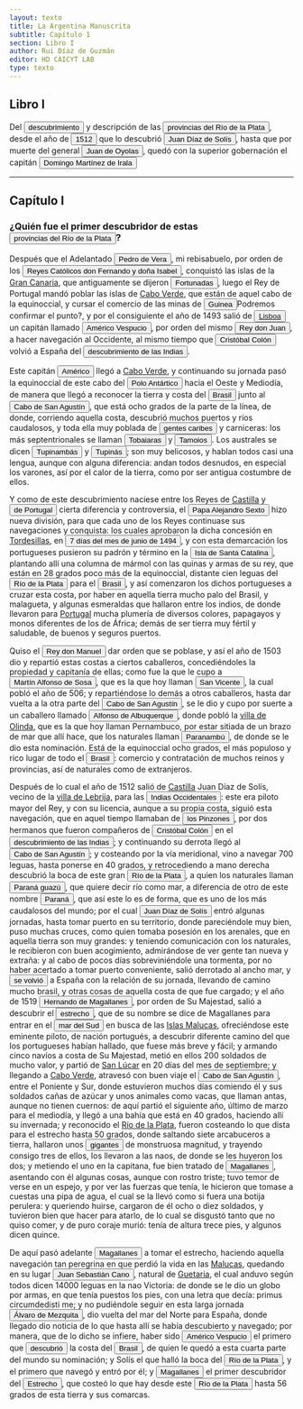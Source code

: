 ```yaml
---
layout: texto
title: La Argentina Manuscrita
subtitle: Capítulo 1
section: Libro I
author: Rui Díaz de Guzmán
editor: HD CAICYT LAB
type: texto
---
```

## Libro I


Del <button class="balloon" data-balloon-pos="up" data-balloon-length="large" data-balloon="Se refiere a la primera expedición que documenta con certeza el descubrimiento del Río de la Plata,​ realizada al mando del piloto mayor Juan Díaz de Solís, entre 1515 y 1516, por orden del rey Fernando el Católico. La intención de llegar a las islas Molucas descubriendo un paso entre los océanos Atlántico y Pacífico, se vio frustrada por la muerte de Díaz de Solís en el río de la Plata, debiéndose retornar a España. La expedición realizó la formal toma de posesión para España de los territorios">descubrimiento</button> y descripción de las <a href="https://recogito.pelagios.org/document/wzqxhk0h3vpikm/part/1/edit#2b30811c-3e7a-4b4d-884b-888fb6606916" target="_blank"><button class="balloon" data-balloon-pos="up" data-balloon-length="large" data-balloon="Refiere a la Provincia del Río de la Plata, un espacio creado a partir de las capitulaciones que firmó el primer adelantado Pedro de Mendoza con Carlos I en 1534.La misma limitaba al norte con los territorios otorgados a Diego de Almagro, ocupando una franja que se extendería entre el Mar del Sur y el Mar Océano Austral. La exploración y ocupación efectiva del terreno delimitarían el espacio de la provincia del Río de la Plata al sector atlántico y específicamente, al eje fluvial Paraná-Plata.">provincias del Río de la Plata</button></a>, desde el año de <button class="balloon" data-balloon-pos="up" data-balloon-length="large" data-balloon="La primera expedición que documenta con certeza el descubrimiento del Río de la Plata,​ fue la realizada al mando del piloto mayor Juan Díaz de Solís, entre 1515 y 1516, por orden del rey Fernando el Católico. La intención de llegar a las islas Molucas descubriendo un paso entre los océanos Atlántico y Pacífico, se vio frustrada por la muerte de Díaz de Solís en el río de la Plata, debiéndose retornar a España. La expedición realizó la formal toma de posesión para España de los territorios que l">1512</button> que lo descubrió <button class="balloon" data-balloon-pos="up" data-balloon-length="large" data-balloon="Juan Pedro Díaz de Solís (o João Pedro Dias de Solis en portugués) (Lebrija (Sevilla), 1470,​ o São Pedro de Solis (Alentejo) Portugal3​ – Punta Gorda, Uruguay, 20 de enero de 1516) fue un navegante y un explorador, uno de los primeros en llegar al Río de la Plata.  Solís fue además piloto mayor, uno de los cargos de mayor jerarquía dentro de la corona española en la carrera de Indias. Bibliografía Medina, José Toribio, Juan Díaz de Solís. Estudio Histórico, Santiago de Chile, 1898.">Juan Díaz de Solís</button>, hasta que por muerte del general <button class="balloon" data-balloon-pos="up" data-balloon-length="large" data-balloon="Refiere a Juan de Ayolas (Briviesca de la Bureba, Corona de Castilla, 1493 o ¿ca. 1510? – Candelaria del Chaco Boreal, gobernación del Río de la Plata y del Paraguay, 1538) era un explorador español que fuera vecino fundador de la primera Buenos Aires, acompañando al adelantado Pedro de Mendoza, y que nominalmente fuera nombrado como teniente de gobernador general de Asunción en 1537, para convertirse al poco tiempo y en forma igualmente nominal en gobernador del Río de la Plata y del Paraguay p">Juan de Oyolas</button>, quedó con la superior gobernación el capitán <button class="balloon" data-balloon-pos="up" data-balloon-length="large" data-balloon="Domingo Martínez de Irala (Vergara de la Hermandad de Guipúzcoa, Corona de Castilla, 1509 - Asunción del Paraguay, Virreinato del Perú, 3 de octubre de 1556) fue un conquistador, explorador y colonizador español que como lugarteniente de Juan de Ayolas quien lo nombrara interinamente hasta que regresara como teniente de gobernador de La Candelaria en 1537, luego lo sería de hecho, y posteriormente elegido por el pueblo según real cédula, como teniente de gobernador general de Asunción.Ocupó tres">Domingo Martínez de Irala</button>

------------------------------


## Capítulo I

### ¿Quién fue el primer descubridor de estas <a href="https://recogito.pelagios.org/document/wzqxhk0h3vpikm/part/1/edit#88b6c150-30d8-4d25-9fb0-2af3f50a93f2" target="_blank"><button class="balloon" data-balloon-pos="up" data-balloon-length="large" data-balloon="Refiere a la Provincia del Río de la Plata, un espacio creado a partir de las capitulaciones que firmó el primer adelantado Pedro de Mendoza con Carlos I en 1534.La misma limitaba al norte con los territorios otorgados a Diego de Almagro, ocupando una franja que se extendería entre el Mar del Sur y el Mar Océano Austral. La exploración y ocupación efectiva del terreno delimitarían el espacio de la provincia del Río de la Plata al sector atlántico y específicamente, al eje fluvial Paraná-Plata.. ">provincias del Río de la Plata</button></a>?


Después que el Adelantado <button class="balloon" data-balloon-pos="up" data-balloon-length="large" data-balloon="Pedro de Vera fue gobernador de las islas Canarias y una figura de referencia para el linaje de Álvar Núñez Cabeza de Vaca, de quien fuera abuelo materno. Antepasado de Ruiz Diaz de Guzmán">Pedro de Vera</button>, mi rebisabuelo, por orden de los <button class="balloon" data-balloon-pos="up" data-balloon-length="large" data-balloon="Los Reyes Católicos fue la denominación que recibieron los esposos Fernando II de Aragón e Isabel I de Castilla, soberanos de la Corona de Castilla (1474-1504) y de la Corona de Aragón (1479-1516).Los reyes accedieron al trono de Castilla tras la Guerra de Sucesión Castellana (1475-1479) contra los partidarios de la princesa Juana, apodada &quot;la Beltraneja&quot;, hija del rey Enrique IV de Castilla. En 1479 Fernando heredó el trono de Aragón al morir su padre, el rey Juan II de Aragón. Isabel">Reyes Católicos don Fernando y doña Isabel</button>, conquistó las islas de la <a href="https://recogito.pelagios.org/document/wzqxhk0h3vpikm/part/1/edit#734000cc-1918-40c3-ad5f-450df45397b8" target="_blank">Gran Canaria</a>, que antiguamente se dijeron <a href="https://recogito.pelagios.org/document/wzqxhk0h3vpikm/part/1/edit#f0416f75-deb2-4baa-adc3-2152caca6e90" target="_blank"><button class="balloon" data-balloon-pos="up" data-balloon-length="large" data-balloon="Se refiere a las islas Afortunadas de la tradición clásica latina, que se identificaron con las islas Canarias. Bibliografía: Martínez Hernández, Marcos, &quot;Islas míticas en relación con Canarias&quot;, en Cuadernos de Filología Clásica. Estudios griegos e indoeuropeos, vol. 20, 2010, pp. 139-158.">Fortunadas</button></a>, luego el Rey de Portugal mandó poblar las islas de <a href="https://recogito.pelagios.org/document/wzqxhk0h3vpikm/part/1/edit#0375b414-4aa2-4fb2-8854-9ace9e0239d8" target="_blank">Cabo Verde</a>, que están de aquel cabo de la equinoccial, y cursar el comercio de las minas de <button class="balloon" data-balloon-pos="up" data-balloon-length="large" data-balloon="Hay que revisar esta ubicación, porque no refiere a la Guinea actual, sino más bien a la región actual del Golfo de Guinea. En todo caso es un punto costero.">Guinea</button><note target="recogito-dd3179f3-3a67-48ed-a55f-69d39196f215" resp="romideleon">Podremos confirmar el punto?</note>, y por el consiguiente el año de 1493 salió de <button class="box"><a href="https://www.openstreetmap.org/node/265958490#map=4/38.71/-9.14">Lisboa</a></button> un capitán llamado <button class="balloon" data-balloon-pos="up" data-balloon-length="large" data-balloon="Américo Vespucio (en italiano Amerigo Vespuccia; Florencia, 9 de marzo de 1454-Sevilla, 22 de febrero de 1512) fue un comerciante y cosmógrafo florentino, naturalizado castellano en 1505, que participó en al menos dos viajes de exploración al &quot;Nuevo Mundo&quot;, continente que hoy en día se llama América en su honor. Desempeñó cargos importantes en la Casa de Contratación de Sevilla, de la que fue nombrado piloto mayor en 1508; pero su fama universal se debe a dos obras publicadas bajo su n">Américo Vespucio</button>, por orden del mismo <button class="balloon" data-balloon-pos="up" data-balloon-length="large" data-balloon="Juan II de Avís, apodado el Príncipe tirano para sus contemporáneos o, más recientemente, el Príncipe perfecto (Lisboa, 3 de marzo de 1455 - Alvor, 25 de octubre de 1495), fue rey de Portugal. Era hijo del rey Alfonso V el Africano y de su esposa, Isabel. Juan II sucedió a su padre en 1477 cuando su padre se retiró a un monasterio y se convirtió en rey en 1481.">Rey don Juan</button>, a hacer navegación al Occidente, al mismo tiempo que <button class="balloon" data-balloon-pos="up" data-balloon-length="large" data-balloon="Cristóbal Colón, Cristoforo Colombo en italiano o Christophorus Columbus en latín (Génova,n. 1​1​2​ c. 1436-14513​-Valladolid, 20 de mayo de 1506), fue un navegante, cartógrafo, almirante, virrey y gobernador general de las Indias Occidentales al servicio de la Corona de Castilla. Es famoso por haber realizado el &quot;descubrimiento&quot; de América, el 12 de octubre de 1492, al llegar a la isla de Guanahani, actualmente en las Bahamas.Efectuó cuatro viajes a las Indias —denominación del contin">Cristóbal Colón</button> volvió a España del <button class="balloon" data-balloon-pos="up" data-balloon-length="large" data-balloon="Refiere al denominado &quot;Descubrimiento de América&quot;,  acontecimiento histórico que comenzó con la llegada a América el 12 de octubre de 1492 de una expedición capitaneada por Cristóbal Colón por mandato de los reyes Isabel y Fernando de Castilla que había partido del Puerto de Palos dos meses y nueve días antes y, tras cruzar el océano Atlántico, llegó a una isla del continente americano, Guanahaní, a lo que él creía era la India. Varios años después los europeos fueron dándose cuenta de">descubrimiento de las Indias</button>. 

Este capitán <button class="balloon" data-balloon-pos="up" data-balloon-length="large" data-balloon="Refiere a Américo Vespucio">Américo</button> llegó a <a href="https://recogito.pelagios.org/document/wzqxhk0h3vpikm/part/1/edit#a55447af-d8b8-4daf-b313-efb3f4805621" target="_blank">Cabo Verde</a>, y continuando su jornada pasó la equinoccial de este cabo del <button class="balloon" data-balloon-pos="up" data-balloon-length="large" data-balloon="Entiendo que Antártica es una denominación que viene de las cosmografía de la época para indicar territorios opuestos al hemisferio norte, es decir que se ubican en el hemisferio sur (por ejemplo, el asentamiento francés en Guanabara es llamado Francia Antática.">Polo Antártico</button> hacia el Oeste y Mediodía, de manera que llegó a reconocer la tierra y costa del <a href="https://recogito.pelagios.org/document/wzqxhk0h3vpikm/part/1/edit#202305ef-2550-4afc-80b1-3051aefcc830" target="_blank"><button class="balloon" data-balloon-pos="up" data-balloon-length="large" data-balloon="La costa de lo que hoy es territorio brasileño fue el primer punto al que llegaron los europeos en América del Sur. La primera expedición que exploró la región fue un desprendimiento de la flota portuguesa que Vasco da Gama (c. 1460-1524) llevaba hacia Oriente. Las naves dirigidas por Pedro Álvarez de Cabral (1467-1520) se alejaron excesivamente de la costa de África y terminaron en el extremo sur de actual territorio del Estado de Bahía, en que el permanecieron entre abril y mayo del año 1500. ">Brasil</button></a> junto al <a href="https://recogito.pelagios.org/document/wzqxhk0h3vpikm/part/1/edit#7e5a4789-1638-423f-8f87-88f980ead1df" target="_blank"><button class="balloon" data-balloon-pos="up" data-balloon-length="large" data-balloon="Santo Agostinho, Cabo de Consolación, Pernambuco, Brasil.Refiere a este lugar?">Cabo de San Agustín</button></a>, que está ocho grados de la parte de la línea, de donde, corriendo aquella costa, descubrió muchos puertos y ríos caudalosos, y toda ella muy poblada de <button class="balloon" data-balloon-pos="up" data-balloon-length="large" data-balloon="La referencia a los caribes, realizada primero por Cristóbal Colón para nombrar a los supuestos enemigos de los taínos de Guanahaní, fue utilizada repetidamente en el curso del siglo XVI para caracterizar a las sociedades americanas que practicaban canibalismo ritual. BIbliografía: Abulafia, David, El descubrimiento de la humanidad. Encuentros atlánticos en la era de Colón, Barcelona, Crítica, 2009 [2008]; Carneiro Da Cunha, Manuela L.; Viveiros de Castro, &quot;Vingança e temporalidade: os tupi">gentes caribes</button> y carniceras: los más septentrionales se llaman <button class="balloon" data-balloon-pos="up" data-balloon-length="large" data-balloon="Refiere a los nativos Tobayaras, pueblos septentrionales de Brasil.. Carneiro Da Cunha, Manuela L. (org.), História dos índios no Brasil, San Pablo, Fundação de Amparo à Pesquisa do Estado de São Paulo-Companhia das Letras-Secretaria Municipal de Cultura Prefeitura do Município de São Paulo, 1992">Tobaiaras</button> y <button class="balloon" data-balloon-pos="up" data-balloon-length="large" data-balloon="Por tamoios o tamoyos se conocen a los indígenas que habitaban las costas de los actuales estados brasileños de San Pablo y Río de Janeiro.. Carneiro Da Cunha, Manuela L. (org.), História dos índios no Brasil, San Pablo, Fundação de Amparo à Pesquisa do Estado de São Paulo-Companhia das Letras-Secretaria Municipal de Cultura Prefeitura do Município de São Paulo, 1992; Monteiro, John M., &quot;The Crises and Transformations of Invaded Societies: Coastal Brazil in the Sixteenth Century&quot; en en">Tamoios</button>. Los australes se dicen <button class="balloon" data-balloon-pos="up" data-balloon-length="large" data-balloon="El término tupinambá es un etnónimo que significa el más antiguo o el primero, y se refiere a una nación indígena de la que formaban parte los tamoios, los temiminó, los tupiniquim y los tupinambáes propiamente dichos.Más abajo, en el capítulo V, aparecen mencionados como tupís.. Carneiro Da Cunha, Manuela L. (org.), História dos índios no Brasil, San Pablo, Fundação de Amparo à Pesquisa do Estado de São Paulo-Companhia das Letras-Secretaria Municipal de Cultura Prefeitura do Município de São Pa">Tupinambás</button> y <button class="balloon" data-balloon-pos="up" data-balloon-length="large" data-balloon="Tupinas habitantes primitivos y feroces de la Bahía de Todos los Santos (Brasil), luego de expulsar a los Tapuyas.. Carneiro Da Cunha, Manuela L. (org.), História dos índios no Brasil, San Pablo, Fundação de Amparo à Pesquisa do Estado de São Paulo-Companhia das Letras-Secretaria Municipal de Cultura Prefeitura do Município de São Paulo, 1992; Silva Noelli, Francisco, &quot;The tupi  expansion&quot;, en Silverman, Helaine; Isbell, William H. (eds.), Handbook of South American Archaeology, op. ci">Tupinás</button>; son muy belicosos, y hablan todos casi una lengua, aunque con alguna diferencia: andan todos desnudos, en especial los varones, así por el calor de la tierra, como por ser antigua costumbre de ellos. 

Y como de este descubrimiento naciese entre los Reyes de <a href="https://recogito.pelagios.org/document/wzqxhk0h3vpikm/part/1/edit#706e3a0b-5adc-4455-acbd-feb7c9334bcb" target="_blank">Castilla</a> y <button class="balloon" data-balloon-pos="up" data-balloon-length="large" data-balloon="Refiere al Rey Juan antes mencionado">de Portugal</button> cierta diferencia y controversia, el <button class="balloon" data-balloon-pos="up" data-balloon-length="large" data-balloon="Alejandro VI (Játiva, Valencia, c. 1431–Roma, 18 de agosto de 1503) fue el papa n.º 214 de la Iglesia católica entre 1492 y 1503. Su nombre de nacimiento, en valenciano, era Roderic de Borja (Rodrigo de Borja en castellano o Borgia en italiano). Hijo de Jofré de Borja y Escrivà y de Isabel de Borja, hermana de Alfonso de Borja, obispo de Valencia y futuro papa Calixto III. Rodrigo Borja alcanzó el poder gracias al nepotismo y lo mantuvo por él, consiguiendo su ascenso dentro de la jerarquía de l">Papa Alejandro Sexto</button> hizo nueva división, para que cada uno de los Reyes continuase sus navegaciones y conquista: los cuales aprobaron la dicha concesión en <a href="https://recogito.pelagios.org/document/wzqxhk0h3vpikm/part/1/edit#ec75af8b-0ea4-46ae-b217-f0e7af6d6d26" target="_blank">Tordesillas</a>, en <button class="balloon" data-balloon-pos="up" data-balloon-length="large" data-balloon="El Tratado de Tordesillas (en portugués: Tratado de Tordesilhas) fue el compromiso suscrito en la localidad de Tordesillas —situada en la actual provincia de Valladolid, en España—, el 7 de junio de 1494, entre los representantes de Isabel y Fernando, reyes de Castilla y de Aragón, por una parte, y los del rey Juan II de Portugal, por la otra, en virtud del cual se estableció un reparto de las zonas de navegación y conquista del océano Atlántico y del Nuevo Mundo mediante una línea situada 370 l">7 días del mes de junio de 1494</button>, y con esta demarcación los portugueses pusieron su padrón y término en la <button class="balloon" data-balloon-pos="up" data-balloon-length="large" data-balloon="Es la isla que alberga actualmente a la ciudad de Florianópolis, sobre la costa del estado de Santa Catalina. La isla fue bautizada con su nombre moderno por Sebastián Caboto, que realizó allí una larga parada de reabastecimiento de su armada antes de adentrarse a explorar el Río de la Plata.">Isla de Santa Catalina</button>, plantando allí una columna de mármol con las quinas y armas de su rey, que están en 28 grados poco más de la equinoccial, distante cien leguas del <a href="https://recogito.pelagios.org/document/wzqxhk0h3vpikm/part/1/edit#f7fac2c2-9d21-43d9-899f-a427c504c655" target="_blank"><button class="balloon" data-balloon-pos="up" data-balloon-length="large" data-balloon="Refiere al Río">Río de la Plata</button></a> para el <a href="https://recogito.pelagios.org/document/wzqxhk0h3vpikm/part/1/edit#9ec88dac-b92e-4341-b780-d20e7ee64823" target="_blank"><button class="balloon" data-balloon-pos="up" data-balloon-length="large" data-balloon="La costa de lo que hoy es territorio brasileño fue el primer punto al que llegaron los europeos en América del Sur. La primera expedición que exploró la región fue un desprendimiento de la flota portuguesa que Vasco da Gama (c. 1460-1524) llevaba hacia oriente. Las naves dirigidas por Pedro Álvarez de Cabral (1467-1520) se alejaron excesivamente de la costa de África y terminaron en el extremo sur de actual territorio del Estado de Bahía, en que el permanecieron entre abril y mayo del año 1500. ">Brasil</button></a>, y así comenzaron los dichos portugueses a cruzar esta costa, por haber en aquella tierra mucho palo del Brasil, y malagueta, y algunas esmeraldas que hallaron entre los indios, de donde llevaron para <a href="https://recogito.pelagios.org/document/wzqxhk0h3vpikm/part/1/edit#9e50c2e3-d75b-4356-a532-f67628f8f5a8" target="_blank">Portugal</a> mucha plumería de diversos colores, papagayos y monos diferentes de los de África; demás de ser tierra muy fértil y saludable, de buenos y seguros puertos. 

Quiso el <button class="balloon" data-balloon-pos="up" data-balloon-length="large" data-balloon="Manuel I de Portugal, apodado El Afortunado (Alcochete, 31 de mayo de 1469 - Lisboa, 13 de diciembre de 1521) fue rey de Portugal. Fue el octavo hijo del infante Fernando de Portugal, duque de Viseu e hijo de Eduardo I, y de la infanta Beatriz de Aveiro, nieta de Juan I. En 1495 sucedió en el trono de Portugal a su primo Juan II quien, a la sazón, era también su cuñado al estar casado con su hermana Leonor de Viseu. Se le apodó O Venturoso y O Bem-Aventurado por los grandes logros y acontecimien">Rey don Manuel</button> dar orden que se poblase, y así el año de 1503 dio y repartió estas costas a ciertos caballeros, concediéndoles la propiedad y capitanía de ellas; como fue la que le cupo a <button class="balloon" data-balloon-pos="up" data-balloon-length="large" data-balloon="Martim Afonso de Sousa (Vila Viçosa, 1500 - Lisboa, 21 de julio de 1571), fue un noble, marino y militar portugués, recordado por haber participado en la primera expedición colonizadora de Brasil y por haber sido gobernador de la India portuguesa (1542-1545).. Es difícil la identificación de este personaje, ya que el Martín Alfonso de Sousa (1500-1571) referido tendría tres años al momento de las cesiones que meciona Ruy Díaz. Podría quizás tratarse de un homónimo. La gran figura posrtuguesa en ">Martín Alfonso de Sosa</button>, que es la que hoy llaman <a href="https://recogito.pelagios.org/document/wzqxhk0h3vpikm/part/1/edit#249a7a12-000e-467d-8795-7e96d8829fa8" target="_blank"><button class="balloon" data-balloon-pos="up" data-balloon-length="large" data-balloon="Refiere a la zona de Sao Pablo, Brasil. Primer asentamiento en la zona.">San Vicente</button></a>, la cual pobló el año de 506; y repartiéndose lo demás a otros caballeros, hasta dar vuelta a la otra parte del <a href="https://recogito.pelagios.org/document/wzqxhk0h3vpikm/part/1/edit#73a881ef-7d8e-440f-974a-7233e8273762" target="_blank"><button class="balloon" data-balloon-pos="up" data-balloon-length="large" data-balloon="Santo Agostinho, Cabo de Consolación, Pernambuco, Brasil">Cabo de San Agustín</button></a>, se le dio y cupo por suerte a un caballero llamado <button class="balloon" data-balloon-pos="up" data-balloon-length="large" data-balloon="Creo que refiere a Jorge de Albuquerque Coelho, hijo de Duarte Coelho Pereira (Porto, ca. 1485 - Lisboa, 7 de agosto de 1554) fue un militar y administrador colonial portugués. Fue el primer Capitán-donatario de la Capitanía de Pernambuco y fundador de Olinda.">Alfonso de Albuquerque</button>, donde pobló la <a href="https://recogito.pelagios.org/document/wzqxhk0h3vpikm/part/1/edit#27c9b87a-9f40-4e28-b147-bc3fe5ec10c6" target="_blank">villa de Olinda</a>, que es la que hoy llaman Pernambuco, por estar sitiada de un brazo de mar que allí hace, que los naturales llaman <button class="balloon" data-balloon-pos="up" data-balloon-length="large" data-balloon="En la región del Guairá, Paranambaré, o Paranambu? Según Pedro Vaz de Barros, nacido en Algarve. En 1603 nombrado gobernador de la capitania de São Vicente.. Canal de Santa Cruz, en el estado de Recife.">Paranambú</button>, de donde se le dio esta nominación. Está de la equinoccial ocho grados, el más populoso y rico lugar de todo el <a href="https://recogito.pelagios.org/document/wzqxhk0h3vpikm/part/1/edit#a35bc8fa-e620-4ee5-af42-a0d31735f476" target="_blank"><button class="balloon" data-balloon-pos="up" data-balloon-length="large" data-balloon="La costa de lo que hoy es territorio brasileño fue el primer punto al que llegaron los europeos en América del Sur. La primera expedición que exploró la región fue un desprendimiento de la flota portuguesa que Vasco da Gama (c. 1460-1524) llevaba hacia oriente. Las naves dirigidas por Pedro Álvarez de Cabral (1467-1520) se alejaron excesivamente de la costa de África y terminaron en el extremo sur de actual territorio del Estado de Bahía, en que el permanecieron entre abril y mayo del año 1500. ">Brasil</button></a>: comercio y contratación de muchos reinos y provincias, así de naturales como de extranjeros. 

Después de lo cual el año de 1512 salió de <a href="https://recogito.pelagios.org/document/wzqxhk0h3vpikm/part/1/edit#638b94ae-6eee-4f5c-b938-eb184ba62407" target="_blank">Castilla</a> Juan Díaz de Solís, vecino de la <a href="https://recogito.pelagios.org/document/wzqxhk0h3vpikm/part/1/edit#1276d04e-7cc5-4080-acf3-a534975abfcf" target="_blank">villa de Lebrija,</a> para las <button class="balloon" data-balloon-pos="up" data-balloon-length="large" data-balloon="Las Indias Occidentales se refiere, comúnmente, a las islas del Caribe denominadas Antillas y Bahamas. La aplicación de Indias Occidentales a esta región es, según la RAE, &quot;admisible siempre que no haya posible confusión con la denominación tradicional de todo el continente&quot;, aunque precisa que es uso influido por la denominación inglesa West Indies. Por tanto, originalmente se aplicó a América, aunque con este valor es un arcaísmo.Tradicionalmente, el nombre fue dado a las posesiones ">Indias Occidentales</button>: este era piloto mayor del Rey, y con su licencia, aunque a su propia costa, siguió esta navegación, que en aquel tiempo llamaban de <button class="balloon" data-balloon-pos="up" data-balloon-length="large" data-balloon="Se refiere a Martín Alonso y Vicente Yáñez Pinzón (c. 1462- c. 1514), dos marinos nativos de Palos que acompañaron a Cristóbal Colón en su primer viaje como capitanes de las carabelas Niña y Pinta. Vicente Yañez Pinzón condujo en 1499 una exploración que recorrió el sur de las Antillas y la costa septentrional de América del Sur hasta la desembocadura del Amazonas. Fuentes Documentales: Pedro Mártirde Anglería, De Orbe Novo. Petri Martyris ab Angleria Mediolanensis Protonotarii Celaris Senatoris">los Pinzones</button>, por dos hermanos que fueron compañeros de <button class="balloon" data-balloon-pos="up" data-balloon-length="large" data-balloon="Cristóbal Colón, Cristoforo Colombo en italiano o Christophorus Columbus en latín (Génova,n. 1​1​2​ c. 1436-14513​-Valladolid, 20 de mayo de 1506), fue un navegante, cartógrafo, almirante, virrey y gobernador general de las Indias Occidentales al servicio de la Corona de Castilla. Es famoso por haber realizado el &quot;descubrimiento&quot; de América, el 12 de octubre de 1492, al llegar a la isla de Guanahani, actualmente en las Bahamas.Efectuó cuatro viajes a las Indias —denominación del contin">Cristóbal Colón</button> en el <button class="balloon" data-balloon-pos="up" data-balloon-length="large" data-balloon="Refiere al denominado &quot;Descubrimiento de América&quot;,  acontecimiento histórico que comenzó con la llegada a América el 12 de octubre de 1492 de una expedición capitaneada por Cristóbal Colón por mandato de los reyes Isabel y Fernando de Castilla que había partido del Puerto de Palos dos meses y nueve días antes y, tras cruzar el océano Atlántico, llegó a una isla del continente americano, Guanahaní, a lo que él creía era la India. Varios años después los europeos fueron dándose cuenta de">descubrimiento de las Indias</button>; y continuando su derrota llegó al <a href="https://recogito.pelagios.org/document/wzqxhk0h3vpikm/part/1/edit#bff7f956-6341-452b-b2a0-426501dce10b" target="_blank"><button class="balloon" data-balloon-pos="up" data-balloon-length="large" data-balloon="Cabo Santo Agostinho, Pernambuco">Cabo de San Agustín</button></a>; y costeando por la vía meridional, vino a navegar 700 leguas, hasta ponerse en 40 grados, y retrocediendo a mano derecha descubrió la boca de este gran <a href="https://recogito.pelagios.org/document/wzqxhk0h3vpikm/part/1/edit#40f930d3-e7b8-46e3-b73a-ce082e5cdef1" target="_blank"><button class="balloon" data-balloon-pos="up" data-balloon-length="large" data-balloon="Refiere al Río de la Plata">Río de la Plata</button></a>, a quien los naturales llaman <a href="https://recogito.pelagios.org/document/wzqxhk0h3vpikm/part/1/edit#9a7a8f3b-6dab-4987-bef4-72b43ee31f9b" target="_blank"><button class="balloon" data-balloon-pos="up" data-balloon-length="large" data-balloon="Refiere al Río de la Plata, nombre utilizados por población nativa">Paraná guazú</button></a>, que quiere decir río como mar, a diferencia de otro de este nombre <a href="https://recogito.pelagios.org/document/wzqxhk0h3vpikm/part/1/edit#14a163f2-737b-4c47-b995-946a999a7bf2" target="_blank"><button class="balloon" data-balloon-pos="up" data-balloon-length="large" data-balloon="Se refiere al río Pananá.. Se refiere al Río Paraná.">Paraná</button></a>, que así este lo es de forma, que es uno de los más caudalosos del mundo; por el cual <button class="balloon" data-balloon-pos="up" data-balloon-length="large" data-balloon="Juan Pedro Díaz de Solís (o João Pedro Dias de Solis en portugués) (Lebrija (Sevilla), 1470,​ o São Pedro de Solis (Alentejo) Portugal3​ – Punta Gorda, Uruguay, 20 de enero de 1516) fue un navegante y un explorador, uno de los primeros en llegar al Río de la Plata.">Juan Díaz de Solís</button> entró algunas jornadas, hasta tomar puerto en su territorio, donde pareciéndole muy bien, puso muchas cruces, como quien tomaba posesión en los arenales, que en aquella tierra son muy grandes: y teniendo comunicación con los naturales, le recibieron con buen acogimiento, admirándose de ver gente tan nueva y extraña: y al cabo de pocos días sobreviniéndole una tormenta, por no haber acertado a tomar puerto conveniente, salió derrotado al ancho mar, y <button class="balloon" data-balloon-pos="up" data-balloon-length="large" data-balloon="Juan Díaz de Solís murió en el Río de la Plata en 1516, cuando según la tradición documental se acercó a la costa de lo que hoy es territorio Uruguayo y fue atacado junto a sus acompañantes por nativos. Del ataque solo habría sobrevivido un joven grumete llamado Francisco del Puerto, quien sería uno de los lenguas destacados de la región cuando Sebastián Caboto arribó a ella en 1526.Una de las naves de la expedición de Solís habría estado comandada por Diego García de Moguer, otro expedicionario">se volvió</button> a España con la relación de su jornada, llevando de camino mucho brasil, y otras cosas de aquella costa de que fue cargado; y el año de 1519 <button class="balloon" data-balloon-pos="up" data-balloon-length="large" data-balloon="Fernando de Magallanes, también conocido como Hernando de Magallanes (en portugués, Fernão de Magalhães; Sabrosa, Región Norte, Portugal, primavera de 1480-Mactán, Islas Filipinas, 27 de abril de 1521), fue un militar, marino y navegante portugués de linaje noble, nombrado por la Monarquía Hispánica adelantado, capitán general de la &quot;Armada para el descubrimiento de la especería&quot; y caballero de la Orden de Santiago y comendador en la misma.Al servicio de Carlos I, descubrió el canal na">Hernando de Magallanes</button>, por orden de Su Majestad, salió a descubrir el <a href="https://recogito.pelagios.org/document/wzqxhk0h3vpikm/part/1/edit#06115988-6c31-430f-854f-a9ca73c5b7da" target="_blank"><button class="balloon" data-balloon-pos="up" data-balloon-length="large" data-balloon="Refiere al Estrecho de Magallanes">estrecho</button></a>, que de su nombre se dice de Magallanes para entrar en el <button class="balloon" data-balloon-pos="up" data-balloon-length="large" data-balloon="Refiere al Océano Pacífico">mar del Sud</button> en busca de las <a href="https://recogito.pelagios.org/document/wzqxhk0h3vpikm/part/1/edit#d59f98d4-c7d0-4c0d-85ef-0bb32b4e4c44" target="_blank">Islas Malucas</a>, ofreciéndose este eminente piloto, de nación portugués, a descubrir diferente camino del que los portugueses habían hallado, que fuese más breve y fácil; y armando cinco navíos a costa de Su Majestad, metió en ellos 200 soldados de mucho valor, y partió de <a href="https://recogito.pelagios.org/document/wzqxhk0h3vpikm/part/1/edit#d9115dd4-0bde-4fed-a132-bcb29837bccb" target="_blank">San Lúcar</a> en 20 días del mes de septiembre; y llegando a <a href="https://recogito.pelagios.org/document/wzqxhk0h3vpikm/part/1/edit#6aee7090-e700-4b7a-aaea-bf5a7743a99b" target="_blank">Cabo Verde</a>, atravesó con buen viaje el <a href="https://recogito.pelagios.org/document/wzqxhk0h3vpikm/part/1/edit#2c5f4b00-f6db-468a-abfb-271adee06910" target="_blank"><button class="balloon" data-balloon-pos="up" data-balloon-length="large" data-balloon="Santo Agostinho, Cabo de Consolación, Pernambuco, Brasil">Cabo de San Agustín</button></a>, entre el Poniente y Sur, donde estuvieron muchos días comiendo él y sus soldados cañas de azúcar y unos animales como vacas, que llaman antas, aunque no tienen cuernos: de aquí partió el siguiente año, último de marzo para el mediodía, y llegó a una bahía que está en 40 grados, haciendo allí su invernada; y reconocido el <a href="https://recogito.pelagios.org/document/wzqxhk0h3vpikm/part/1/edit#6361ac76-b905-4f84-9f47-f01bdc314536" target="_blank">Río de la Plata</a>, fueron costeando lo que dista para el estrecho hasta 50 grados, donde saltando siete arcabuceros a tierra, hallaron unos <button class="balloon" data-balloon-pos="up" data-balloon-length="large" data-balloon="Esta referencia aparece en el diario de viaje del caballero vicentino Antonio Pigafetta (c. 1490-c. 1534), quien origina el poderoso mito del gigantismo de los habitantes de la Patagonia, que se discutiría hasta entrado el siglo XVIII. Fuentes:">gigantes</button> de monstruosa magnitud, y trayendo consigo tres de ellos, los llevaron a las naos, de donde se les huyeron los dos; y metiendo el uno en la capitana, fue bien tratado de <button class="balloon" data-balloon-pos="up" data-balloon-length="large" data-balloon="Fernando de Magallanes, también conocido como Hernando de Magallanes (en portugués, Fernão de Magalhães; Sabrosa, Región Norte, Portugal, primavera de 1480-Mactán, Islas Filipinas, 27 de abril de 1521), fue un militar, marino y navegante portugués de linaje noble, nombrado por la Monarquía Hispánica adelantado, capitán general de la &quot;Armada para el descubrimiento de la especería&quot; y caballero de la Orden de Santiago y comendador en la misma.Al servicio de Carlos I, descubrió el canal na">Magallanes</button>, asentando con él algunas cosas, aunque con rostro triste; tuvo temor de verse en un espejo, y por ver las fuerzas que tenía, le hicieron que tomase a cuestas una pipa de agua, el cual se la llevó como si fuera una botija perulera: y queriendo huirse, cargaron de él ocho o diez soldados, y tuvieron bien que hacer para atarlo, de lo cual se disgustó tanto que no quiso comer, y de puro coraje murió: tenía de altura trece pies, y algunos dicen quince. 

De aquí pasó adelante <button class="balloon" data-balloon-pos="up" data-balloon-length="large" data-balloon="Fernando de Magallanes, también conocido como Hernando de Magallanes (en portugués, Fernão de Magalhães; Sabrosa, Región Norte, Portugal, primavera de 1480-Mactán, Islas Filipinas, 27 de abril de 1521), fue un militar, marino y navegante portugués de linaje noble, nombrado por la Monarquía Hispánica adelantado, capitán general de la &quot;Armada para el descubrimiento de la especería&quot; y caballero de la Orden de Santiago y comendador en la misma.Al servicio de Carlos I, descubrió el canal na">Magallanes</button> a tomar el estrecho, haciendo aquella navegación tan peregrina en que perdió la vida en las <a href="https://recogito.pelagios.org/document/wzqxhk0h3vpikm/part/1/edit#4d69a7ad-0cec-4664-8ca0-ac33d96c3c61" target="_blank">Malucas</a>, quedando en su lugar <button class="balloon" data-balloon-pos="up" data-balloon-length="large" data-balloon="Juan Sebastián Elcano, también escrito Juan Sebastián de Elcano, Juan Sebastián del Cano o Juan Sebastián de El Cano (Guetaria, 1476-océano Pacífico, 4 de agosto de 1526), fue un marino español que completó la primera vuelta a la Tierra en la Expedición de Magallanes-Elcano, quedando al frente de la expedición tras la muerte de Fernando de Magallanes.Elcano participó luego del frustrado intento de realizar una segunda circunnavegación bajo el mando del comendador Fray Francisco José García Jofre">Juan Sebastián Cano</button>, natural de <a href="https://recogito.pelagios.org/document/wzqxhk0h3vpikm/part/1/edit#6fb3ee42-b17e-458d-a179-63a354a6aba5" target="_blank">Guetaria</a>, el cual anduvo según todos dicen 14000 leguas en la nao Victoria: de donde se le dio un globo por armas, en que tenía puestos los pies, con una letra que decía: primus circumdedisti me; y no pudiéndole seguir en esta larga jornada <button class="balloon" data-balloon-pos="up" data-balloon-length="large" data-balloon="Álvaro de Mezquita (también llamado Álvaro de Mesquita) era un navegante portugués pariente de Hernando de Magallanes. Participó como supernumerario en la primera expedición de circunnavegación del globo, donde asumió la capitanía del buque San Antonio de Coca, hasta que fue depuesto por el motín del año 1520 liderado por Esteban Gómez, que hizo retornar la nave a España. En el trayecto de regreso, el San Antonio habría avistado las islas Malvinas, que fueron bautizadas como islas de San Antón e">Álvaro de Mezquita</button>, dio vuelta del mar del Norte para España, donde llegado dio noticia de lo que hasta allí se había descubierto y navegado; por manera, que de lo dicho se infiere, haber sido <button class="balloon" data-balloon-pos="up" data-balloon-length="large" data-balloon="Américo Vespucio (en italiano Amerigo Vespuccia; Florencia, 9 de marzo de 1454-Sevilla, 22 de febrero de 1512) fue un comerciante y cosmógrafo florentino, naturalizado castellano en 1505, que participó en al menos dos viajes de exploración al &quot;Nuevo Mundo&quot;, continente que hoy en día se llama América en su honor. Desempeñó cargos importantes en la Casa de Contratación de Sevilla, de la que fue nombrado piloto mayor en 1508; pero su fama universal se debe a dos obras publicadas bajo su n">Américo Vespucio</button> el primero que <button class="balloon" data-balloon-pos="up" data-balloon-length="large" data-balloon="El descubrimiento de Brasil en el año 1500 se debió a un desprendimiento de la flota que conducía Vasco da Gama al Oriente. En efecto, la nave que conducía Pedro Álvarez Cabral (c. 1467-1520) se separó de la flota en el cruce atlántico y arribó a una región hasta entonces desconocida por los europeos a la que bautizó con el nombre de Terra do Santa Cruz, ubicada en en el extremo sur del actual estado brasileño de Bahía (entre los ríos Frade y João de Tiba, en las inmediaciones de lo que sería lu">descubrió</button> la costa del <a href="https://recogito.pelagios.org/document/wzqxhk0h3vpikm/part/1/edit#67757432-3db0-4509-9d61-33c084cc6f76" target="_blank"><button class="balloon" data-balloon-pos="up" data-balloon-length="large" data-balloon="La costa de lo que hoy es territorio brasileño fue el primer punto al que llegaron los europeos en América del Sur. La primera expedición que exploró la región fue un desprendimiento de la flota portuguesa que Vasco da Gama (c. 1460-1524) llevaba hacia oriente. Las naves dirigidas por Pedro Álvarez de Cabral (1467-1520) se alejaron excesivamente de la costa de África y terminaron en el extremo sur de actual territorio del Estado de Bahía, en que el permanecieron entre abril y mayo del año 1500. ">Brasil</button></a>, de quien le quedó a esta cuarta parte del mundo su nominación; y Solís el que halló la boca del <a href="https://recogito.pelagios.org/document/wzqxhk0h3vpikm/part/1/edit#d2e8bd84-19ab-4067-937b-b2fc5a1fea8b" target="_blank"><button class="balloon" data-balloon-pos="up" data-balloon-length="large" data-balloon="Refiere al Río de la Plata">Río de la Plata</button></a>, y el primero que navegó y entró por él; y <button class="balloon" data-balloon-pos="up" data-balloon-length="large" data-balloon="Fernando de Magallanes, también conocido como Hernando de Magallanes (en portugués, Fernão de Magalhães; Sabrosa, Región Norte, Portugal, primavera de 1480-Mactán, Islas Filipinas, 27 de abril de 1521), fue un militar, marino y navegante portugués de linaje noble, nombrado por la Monarquía Hispánica adelantado, capitán general de la &quot;Armada para el descubrimiento de la especería&quot; y caballero de la Orden de Santiago y comendador en la misma.Al servicio de Carlos I, descubrió el canal na">Magallanes</button> el primer descubridor del <button class="balloon" data-balloon-pos="up" data-balloon-length="large" data-balloon="Refiere al Estrecho de Magallanes">Estrecho</button>, que costeó lo que hay desde este <a href="https://recogito.pelagios.org/document/wzqxhk0h3vpikm/part/1/edit#3c6f4bf6-a974-428d-a128-94abf9236c6f" target="_blank"><button class="balloon" data-balloon-pos="up" data-balloon-length="large" data-balloon="Refiere al Río de la Plata">Río de la Plata</button></a> hasta 56 grados de esta tierra y sus comarcas.